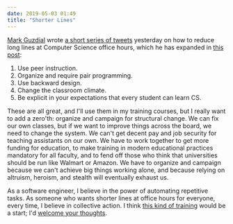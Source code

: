 ```yaml
---
date: 2019-05-03 01:49
title: "Shorter Lines"
---
```


[Mark Guzdial](https://www.si.umich.edu/people/mark-guzdial)
wrote [a short series of tweets](https://twitter.com/guzdial/status/1123933230250459136) yesterday
on how to reduce long lines at Computer Science office hours,
which he has expanded in [this post](https://cacm.acm.org/blogs/blog-cacm/236593-how-to-reduce-long-lines-at-cs-office-hours-in-five-tweets/fulltext):

1.  Use peer instruction.
2.  Organize and require pair programming.
3.  Use backward design.
4.  Change the classroom climate.
5.  Be explicit in your expectations that every student can learn CS.

These are all great,
and I'll use them in my training courses,
but I really want to add a zero'th:
organize and campaign for structural change.
We can fix our own classes,
but if we want to improve things across the board,
we need to change the system.
We can't get decent pay and job security for teaching assistants on our own.
We have to work together to get more funding for education,
to make training in modern educational practices mandatory for all faculty,
and to fend off those who think that universities should be run like Walmart or Amazon.
We have to organize and campaign because we can't achieve big things working alone,
and because relying on altruism, heroism, and stealth will eventually exhaust us.

As a software engineer, I believe in the power of automating repetitive tasks.
As someone who wants shorter lines at office hours for everyone,
every time,
I believe in collective action.
I think [this kind of training]({{site.github.url}}/2019/01/10/leadership-training-for-open-science.html) would be a start;
I'd [welcome your thoughts](mailto:gvwilson@third-bit.com).
